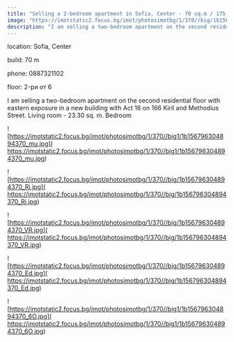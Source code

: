 ```yaml
---
title: "Selling a 2-bedroom apartment in Sofia, Center - 70 sq.m / 175,000 EUR :: imot.bg Ad"
image: "https://imotstatic2.focus.bg/imot/photosimotbg/1/370//big/1b156796304894370_KQ.jpg"
description: "I am selling a two-bedroom apartment on the second residential floor with eastern exposure in a new building with Act 16 on 166 Kiril and Methodius Street. Living room - 23.30 sq. m. Bedroom"
---
```


location: Sofia, Center

build: 70 m

phone: 0887321102

floor: 2-ри от 6

I am selling a two-bedroom apartment on the second residential floor with eastern exposure in a new building with Act 16 on 166 Kiril and Methodius Street. Living room - 23.30 sq. m. Bedroom


![https://imotstatic2.focus.bg/imot/photosimotbg/1/370//big1/1b156796304894370_mu.jpg]( https://imotstatic2.focus.bg/imot/photosimotbg/1/370//big1/1b156796304894370_mu.jpg)


![https://imotstatic2.focus.bg/imot/photosimotbg/1/370//big/1b156796304894370_Ri.jpg]( https://imotstatic2.focus.bg/imot/photosimotbg/1/370//big/1b156796304894370_Ri.jpg)


![https://imotstatic2.focus.bg/imot/photosimotbg/1/370//big/1b156796304894370_VR.jpg]( https://imotstatic2.focus.bg/imot/photosimotbg/1/370//big/1b156796304894370_VR.jpg)


![https://imotstatic2.focus.bg/imot/photosimotbg/1/370//big/1b156796304894370_Ed.jpg]( https://imotstatic2.focus.bg/imot/photosimotbg/1/370//big/1b156796304894370_Ed.jpg)


![https://imotstatic2.focus.bg/imot/photosimotbg/1/370//big1/1b156796304894370_6O.jpg]( https://imotstatic2.focus.bg/imot/photosimotbg/1/370//big1/1b156796304894370_6O.jpg)


